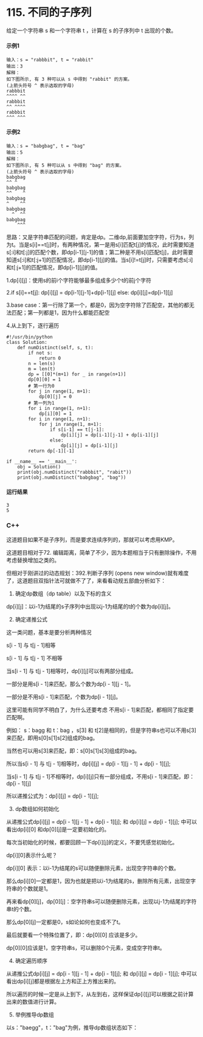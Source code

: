 # 115. 不同的子序列
给定一个字符串 s 和一个字符串 t ，计算在 s 的子序列中 t 出现的个数。

#### 示例1
    输入：s = "rabbbit", t = "rabbit"
    输出：3
    解释：
    如下图所示, 有 3 种可以从 s 中得到 "rabbit" 的方案。
    (上箭头符号 ^ 表示选取的字母)
    rabbbit
    ^^^^ ^^
    rabbbit
    ^^ ^^^^
    rabbbit
    ^^^ ^^^
 
#### 示例2
    输入：s = "babgbag", t = "bag"
    输出：5
    解释：
    如下图所示, 有 5 种可以从 s 中得到 "bag" 的方案。 
    (上箭头符号 ^ 表示选取的字母)
    babgbag
    ^^ ^
    babgbag
    ^^    ^
    babgbag
    ^    ^^
    babgbag
      ^  ^^
    babgbag
        ^^^

思路：又是字符串匹配的问题，肯定是dp。二维dp,前面要加空字符，行为s，列为t。当是s[i]==t[j]时，有两种情况，第一是用s[i]匹配t[j]的情况，此时需要知道s[:i]和t[:j]的匹配个数，即dp[i-1][j-1]的值；第二种是不用s[i]匹配t[j]，此时需要知道s[:i]和t[:j+1]的匹配情况，即dp[i-1][j]的值。当s[i]!=t[j]时，只需要考虑s[:i]和t[:j+1]的匹配情况，即dp[i-1][j]的值。

1.dp[i][j]：使用s的前i个字符能够最多组成多少个t的前j个字符

2.if s[i]==t[j]: dp[i][j] = dp[i-1][j-1]+dp[i-1][j] else: dp[i][j]=dp[i-1][j]

3.base case：第一行除了第一个，都是0，因为空字符除了匹配空，其他的都无法匹配；第一列都是1，因为什么都能匹配空

4.从上到下，逐行遍历

    #!/usr/bin/python
    class Solution:
        def numDistinct(self, s, t):
            if not s:
                return 0
            n = len(s)
            m = len(t)
            dp = [[0]*(m+1) for _ in range(n+1)]
            dp[0][0] = 1
            # 第一行为0
            for j in range(1, m+1):
                dp[0][j] = 0
            # 第一列为1
            for i in range(1, n+1):
                dp[i][0] = 1
            for i in range(1, n+1):
                for j in range(1, m+1):
                    if s[i-1] == t[j-1]:
                        dp[i][j] = dp[i-1][j-1] + dp[i-1][j]
                    else:
                        dp[i][j] = dp[i-1][j]
            return dp[-1][-1]

    if __name__ == '__main__':
        obj = Solution()
        print(obj.numDistinct("rabbbit", "rabit"))
        print(obj.numDistinct("babgbag", "bag"))

#### 运行结果
    3
    5

### C++

这道题目如果不是子序列，而是要求连续序列的，那就可以考虑用KMP。

这道题目相对于72. 编辑距离，简单了不少，因为本题相当于只有删除操作，不用考虑替换增加之类的。

但相对于刚讲过的动态规划：392.判断子序列 (opens new window)就有难度了，这道题目双指针法可就做不了了，来看看动规五部曲分析如下：

1. 确定dp数组（dp table）以及下标的含义

dp[i][j]：以i-1为结尾的s子序列中出现以j-1为结尾的t的个数为dp[i][j]。

2. 确定递推公式

这一类问题，基本是要分析两种情况

s[i - 1] 与 t[j - 1]相等

s[i - 1] 与 t[j - 1] 不相等

当s[i - 1] 与 t[j - 1]相等时，dp[i][j]可以有两部分组成。

一部分是用s[i - 1]来匹配，那么个数为dp[i - 1][j - 1]。

一部分是不用s[i - 1]来匹配，个数为dp[i - 1][j]。

这里可能有同学不明白了，为什么还要考虑 不用s[i - 1]来匹配，都相同了指定要匹配啊。

例如： s：bagg 和 t：bag ，s[3] 和 t[2]是相同的，但是字符串s也可以不用s[3]来匹配，即用s[0]s[1]s[2]组成的bag。

当然也可以用s[3]来匹配，即：s[0]s[1]s[3]组成的bag。

所以当s[i - 1] 与 t[j - 1]相等时，dp[i][j] = dp[i - 1][j - 1] + dp[i - 1][j];

当s[i - 1] 与 t[j - 1]不相等时，dp[i][j]只有一部分组成，不用s[i - 1]来匹配，即：dp[i - 1][j]

所以递推公式为：dp[i][j] = dp[i - 1][j];

3. dp数组如何初始化

从递推公式dp[i][j] = dp[i - 1][j - 1] + dp[i - 1][j]; 和 dp[i][j] = dp[i - 1][j]; 中可以看出dp[i][0] 和dp[0][j]是一定要初始化的。

每次当初始化的时候，都要回顾一下dp[i][j]的定义，不要凭感觉初始化。

dp[i][0]表示什么呢？

dp[i][0] 表示：以i-1为结尾的s可以随便删除元素，出现空字符串的个数。

那么dp[i][0]一定都是1，因为也就是把以i-1为结尾的s，删除所有元素，出现空字符串的个数就是1。

再来看dp[0][j]，dp[0][j]：空字符串s可以随便删除元素，出现以j-1为结尾的字符串t的个数。

那么dp[0][j]一定都是0，s如论如何也变成不了t。

最后就要看一个特殊位置了，即：dp[0][0] 应该是多少。

dp[0][0]应该是1，空字符串s，可以删除0个元素，变成空字符串t。

4. 确定遍历顺序

从递推公式dp[i][j] = dp[i - 1][j - 1] + dp[i - 1][j]; 和 dp[i][j] = dp[i - 1][j]; 中可以看出dp[i][j]都是根据左上方和正上方推出来的。

所以遍历的时候一定是从上到下，从左到右，这样保证dp[i][j]可以根据之前计算出来的数值进行计算。

5. 举例推导dp数组

以s："baegg"，t："bag"为例，推导dp数组状态如下：

![]()
